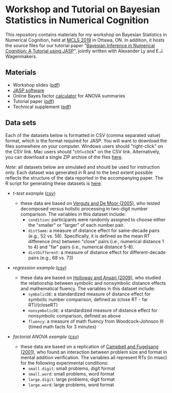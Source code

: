 # Workshop and Tutorial on Bayesian Statistics in Numerical Cognition

This repository contains materials for my workshop on Bayesian Statistics in Numerical Cognition, held at [MCLS 2019](https://www.the-mcls.org/) in Ottawa, ON. In addition, it hosts the source files for our tutorial paper "[Bayesian Inference in Numerical Cognition: A Tutorial using JASP](jncTutorial/manuscript.pdf)", jointly written with Alexander Ly and E.J. Wagenmakers.

## Materials
- Workshop slides ([pdf](workshop.pdf))
- [JASP software](http://jasp-stats.org)
- Online Bayes factor [calculator](https://tomfaulkenberry.shinyapps.io/anovaBFcalc/) for ANOVA summaries
- Tutorial paper ([pdf](jncTutorial/manuscript.pdf))
- Technical supplement ([pdf](jncTutorial/supplement.pdf))

## Data sets 
Each of the datasets below is formatted in CSV (comma separated value) format, which is the format required for JASP. You will want to download the files somewhere on your computer. Windows users should "right-click" on the CSV link. Mac users should "ctrl+click" on the CSV link. Alternatively, you can download a single ZIP archive of the files [here](https://raw.githubusercontent.com/tomfaulkenberry/bayesMCLS/master/datasets.zip).

*Note*: all datasets below are simulated and should be used for instruction only. Each dataset was generated in R and to the best extent possible reflects the structure of the data reported in the accompanying paper. The R script for generating these datasets is [here](datasets/genData.R).

- *t-test example* ([csv](https://raw.githubusercontent.com/tomfaulkenberry/bayesMCLS/master/datasets/ttest.csv))
  - these data are based on [Verguts and De Moor (2005)](https://dx.doi.org/10.1027/1618-3169.52.3.195), who tested decomposed versus holistic processing in two-digit number comparison. The variables in this dataset include:
    - `condition`: participants were randomly assigned to choose either the "smaller" or "larger" of each number pair.
	- `distSame`: a measure of distance effect for same-decade pairs (e.g., 52 vs. 58). Specifically, it is defined as the mean RT difference (ms) between "close" pairs (i.e., numerical distance 1 to 4) and "far" pairs (i.e., numerical distance 5-8).
	- `distDifferent`: a measure of distance effect for different-decade pairs (e.g., 68 vs. 73)
  
- *regression example* ([csv](https://raw.githubusercontent.com/tomfaulkenberry/bayesMCLS/master/datasets/regression.csv))
  - these data are based on [Holloway and Ansari (2009)](https://dx.doi.org/10.1016/j.jecp.2008.04.001), who studied the relationship between symbolic and nonsymbolic distance effects and mathematical fluency. The variables in this dataset include:
    - `symbolicDE`: a standardized measure of distance effect for symbolic number comparison, defined as (close RT - far RT)/(closeRT)
	- `nonsymbolicDE`: a standardized measure of distance effect for nonsymbolic comparison, defined as above
	- `fluency`: a measure of math fluency from Woodcock-Johnson III (timed math facts for 3 minutes)

- *factorial ANOVA example* ([csv](https://raw.githubusercontent.com/tomfaulkenberry/bayesMCLS/master/datasets/anova.csv))
  - these data are based on a replication of [Campbell and Fugelsang (2001)](https://dx.doi.org/10.1016/S0010-0277(01)00115-9), who found an interaction between problem size and format in mental addition verification. The variables all represent RTs (in msec) for the following experimental conditions:
    - `small.digit`: small problems, digit format
    - `small.word`: small problems, word format
    - `large.digit`: large problems, digit format
    - `large.word`: large problems, word format


